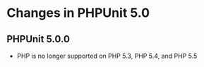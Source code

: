 # Changes in PHPUnit 5.0

## PHPUnit 5.0.0

* PHP is no longer supported on PHP 5.3, PHP 5.4, and PHP 5.5

